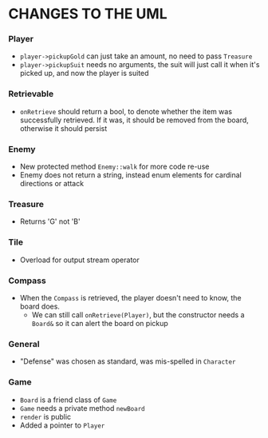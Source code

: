 # CHANGES TO THE UML
### Player
- `player->pickupGold` can just take an amount, no need to pass `Treasure`
- `player->pickupSuit` needs no arguments, the suit will just call it when it's picked up, and now the player is suited

### Retrievable
- `onRetrieve` should return a bool, to denote whether the item was successfully retrieved. If it was, it should be removed from the board, otherwise it should persist

### Enemy
- New protected method `Enemy::walk` for more code re-use
- Enemy does not return a string, instead enum elements for cardinal directions or attack

### Treasure
- Returns 'G' not 'B'

### Tile
- Overload for output stream operator

### Compass
- When the `Compass` is retrieved, the player doesn't need to know, the board does.
    - We can still call `onRetrieve(Player)`, but the constructor needs a `Board&` so it can alert the board on pickup

### General
- "Defense" was chosen as standard, was mis-spelled in `Character`

### Game
- `Board` is a friend class of `Game`
- `Game` needs a private method `newBoard`
- `render` is public
- Added a pointer to `Player`
